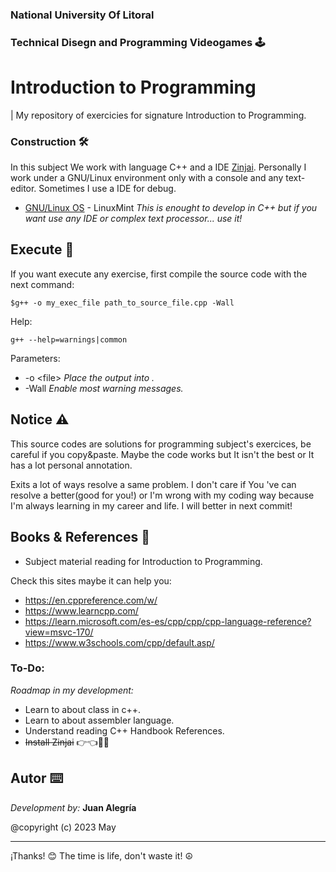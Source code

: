 
### National University Of Litoral
### Technical Disegn and Programming Videogames 🕹️
# __Introduction to Programming__

| My repository of exercicies for signature Introduction to Programming.

### Construction 🛠️
In this subject We work with language C++ and a IDE [Zinjai](https://sourceforge.net/projects/zinjai/). Personally I work under a GNU/Linux environment only with a console and any text-editor. Sometimes I use a IDE for debug.
* [GNU/Linux OS](https://www.linuxmint.com) - LinuxMint
_This is enought to develop in C++ but if you want use any IDE or complex text processor... use it!_

## Execute 🚀
If you want execute any exercise, first compile the source code with the next command:

```$g++ -o my_exec_file path_to_source_file.cpp -Wall```

Help:

```g++ --help=warnings|common```
 
Parameters:
 * -o \<file>  _Place the output into <file>._
 * -Wall       _Enable most warning messages._

 ## Notice ⚠️
This source codes are solutions for programming subject's exercices, be careful if you copy&paste. Maybe the code works but It isn't the best or It has a lot personal annotation.

Exits a lot of ways resolve a same problem. I don't care if You 've can resolve a better(good for you!) or I'm wrong with my coding way because I'm always learning in my career and life. I will better in next commit!

## Books & References 📖
 + Subject material reading for Introduction to Programming.

Check this sites maybe it can help you:

 + https://en.cppreference.com/w/
 + https://www.learncpp.com/
 + https://learn.microsoft.com/es-es/cpp/cpp/cpp-language-reference?view=msvc-170/
 + https://www.w3schools.com/cpp/default.asp/


### To-Do:
_Roadmap in my development:_
+ Learn to about class in c++.
+ Learn to about assembler language.
+ Understand reading C++ Handbook References.
+ ~~Install Zinjai~~ 👉👈🙆🤷


## Autor ⌨️
_Development by:_ **Juan Alegría**

@copyright (c) 2023 May

---
¡Thanks! 😊 The time is life, don't waste it! ☮️